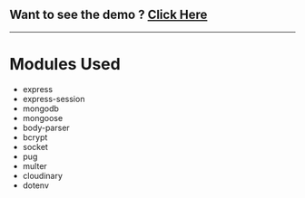 ## Want to see the demo ? [Click Here](https://twitter-clone-vaibhav.herokuapp.com/)

---

# Modules Used

-   express
-   express-session
-   mongodb
-   mongoose
-   body-parser
-   bcrypt
-   socket
-   pug
-   multer
-   cloudinary
-   dotenv
